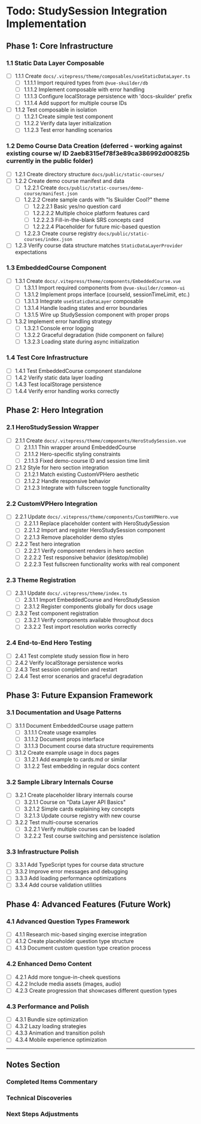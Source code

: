 # Todo: StudySession Integration Implementation

## Phase 1: Core Infrastructure

### 1.1 Static Data Layer Composable
- [ ] 1.1.1 Create `docs/.vitepress/theme/composables/useStaticDataLayer.ts`
  - [ ] 1.1.1.1 Import required types from `@vue-skuilder/db`
  - [ ] 1.1.1.2 Implement composable with error handling
  - [ ] 1.1.1.3 Configure localStorage persistence with 'docs-skuilder' prefix
  - [ ] 1.1.1.4 Add support for multiple course IDs
- [ ] 1.1.2 Test composable in isolation
  - [ ] 1.1.2.1 Create simple test component
  - [ ] 1.1.2.2 Verify data layer initialization
  - [ ] 1.1.2.3 Test error handling scenarios

### 1.2 Demo Course Data Creation (deferred - working against existing course w/ ID 2aeb8315ef78f3e89ca386992d00825b currently in the public folder)
- [ ] 1.2.1 Create directory structure `docs/public/static-courses/`
- [ ] 1.2.2 Create demo course manifest and data
  - [ ] 1.2.2.1 Create `docs/public/static-courses/demo-course/manifest.json`
  - [ ] 1.2.2.2 Create sample cards with "Is Skuilder Cool?" theme
    - [ ] 1.2.2.2.1 Basic yes/no question card
    - [ ] 1.2.2.2.2 Multiple choice platform features card
    - [ ] 1.2.2.2.3 Fill-in-the-blank SRS concepts card
    - [ ] 1.2.2.2.4 Placeholder for future mic-based question
  - [ ] 1.2.2.3 Create course registry `docs/public/static-courses/index.json`
- [ ] 1.2.3 Verify course data structure matches `StaticDataLayerProvider` expectations

### 1.3 EmbeddedCourse Component
- [ ] 1.3.1 Create `docs/.vitepress/theme/components/EmbeddedCourse.vue`
  - [ ] 1.3.1.1 Import required components from `@vue-skuilder/common-ui`
  - [ ] 1.3.1.2 Implement props interface (courseId, sessionTimeLimit, etc.)
  - [ ] 1.3.1.3 Integrate `useStaticDataLayer` composable
  - [ ] 1.3.1.4 Handle loading states and error boundaries
  - [ ] 1.3.1.5 Wire up StudySession component with proper props
- [ ] 1.3.2 Implement error handling strategy
  - [ ] 1.3.2.1 Console error logging
  - [ ] 1.3.2.2 Graceful degradation (hide component on failure)
  - [ ] 1.3.2.3 Loading state during async initialization

### 1.4 Test Core Infrastructure
- [ ] 1.4.1 Test EmbeddedCourse component standalone
- [ ] 1.4.2 Verify static data layer loading
- [ ] 1.4.3 Test localStorage persistence
- [ ] 1.4.4 Verify error handling works correctly

## Phase 2: Hero Integration

### 2.1 HeroStudySession Wrapper
- [ ] 2.1.1 Create `docs/.vitepress/theme/components/HeroStudySession.vue`
  - [ ] 2.1.1.1 Thin wrapper around EmbeddedCourse
  - [ ] 2.1.1.2 Hero-specific styling constraints
  - [ ] 2.1.1.3 Fixed demo-course ID and session time limit
- [ ] 2.1.2 Style for hero section integration
  - [ ] 2.1.2.1 Match existing CustomVPHero aesthetic
  - [ ] 2.1.2.2 Handle responsive behavior
  - [ ] 2.1.2.3 Integrate with fullscreen toggle functionality

### 2.2 CustomVPHero Integration
- [ ] 2.2.1 Update `docs/.vitepress/theme/components/CustomVPHero.vue`
  - [ ] 2.2.1.1 Replace placeholder content with HeroStudySession
  - [ ] 2.2.1.2 Import and register HeroStudySession component
  - [ ] 2.2.1.3 Remove placeholder demo styles
- [ ] 2.2.2 Test hero integration
  - [ ] 2.2.2.1 Verify component renders in hero section
  - [ ] 2.2.2.2 Test responsive behavior (desktop/mobile)
  - [ ] 2.2.2.3 Test fullscreen functionality works with real component

### 2.3 Theme Registration
- [ ] 2.3.1 Update `docs/.vitepress/theme/index.ts`
  - [ ] 2.3.1.1 Import EmbeddedCourse and HeroStudySession
  - [ ] 2.3.1.2 Register components globally for docs usage
- [ ] 2.3.2 Test component registration
  - [ ] 2.3.2.1 Verify components available throughout docs
  - [ ] 2.3.2.2 Test import resolution works correctly

### 2.4 End-to-End Hero Testing
- [ ] 2.4.1 Test complete study session flow in hero
- [ ] 2.4.2 Verify localStorage persistence works
- [ ] 2.4.3 Test session completion and restart
- [ ] 2.4.4 Test error scenarios and graceful degradation

## Phase 3: Future Expansion Framework

### 3.1 Documentation and Usage Patterns
- [ ] 3.1.1 Document EmbeddedCourse usage pattern
  - [ ] 3.1.1.1 Create usage examples
  - [ ] 3.1.1.2 Document props interface
  - [ ] 3.1.1.3 Document course data structure requirements
- [ ] 3.1.2 Create example usage in docs pages
  - [ ] 3.1.2.1 Add example to cards.md or similar
  - [ ] 3.1.2.2 Test embedding in regular docs content

### 3.2 Sample Library Internals Course
- [ ] 3.2.1 Create placeholder library internals course
  - [ ] 3.2.1.1 Course on "Data Layer API Basics"
  - [ ] 3.2.1.2 Simple cards explaining key concepts
  - [ ] 3.2.1.3 Update course registry with new course
- [ ] 3.2.2 Test multi-course scenarios
  - [ ] 3.2.2.1 Verify multiple courses can be loaded
  - [ ] 3.2.2.2 Test course switching and persistence isolation

### 3.3 Infrastructure Polish
- [ ] 3.3.1 Add TypeScript types for course data structure
- [ ] 3.3.2 Improve error messages and debugging
- [ ] 3.3.3 Add loading performance optimizations
- [ ] 3.3.4 Add course validation utilities

## Phase 4: Advanced Features (Future Work)

### 4.1 Advanced Question Types Framework
- [ ] 4.1.1 Research mic-based singing exercise integration
- [ ] 4.1.2 Create placeholder question type structure
- [ ] 4.1.3 Document custom question type creation process

### 4.2 Enhanced Demo Content
- [ ] 4.2.1 Add more tongue-in-cheek questions
- [ ] 4.2.2 Include media assets (images, audio)
- [ ] 4.2.3 Create progression that showcases different question types

### 4.3 Performance and Polish
- [ ] 4.3.1 Bundle size optimization
- [ ] 4.3.2 Lazy loading strategies
- [ ] 4.3.3 Animation and transition polish
- [ ] 4.3.4 Mobile experience optimization

---

## Notes Section

### Completed Items Commentary
<!-- Commentary will be added here as items are completed -->

### Technical Discoveries
<!-- Technical findings and adjustments will be noted here -->

### Next Steps Adjustments
<!-- Plan modifications based on implementation learnings -->
